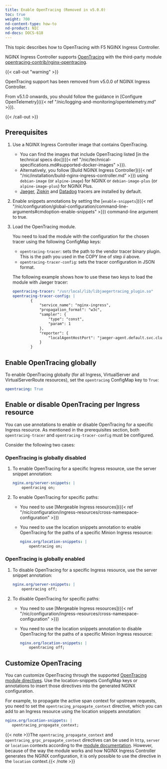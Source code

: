```yaml
---
title: Enable OpenTracing (Removed in v5.0.0)
toc: true
weight: 700
nd-content-type: how-to
nd-product: NIC
nd-docs: DOCS-618
---
```


This topic describes how to OpenTracing with F5 NGINX Ingress Controller.

NGINX Ingress Controller supports [OpenTracing](https://opentracing.io/) with the third-party module [opentracing-contrib/nginx-opentracing](https://github.com/opentracing-contrib/nginx-opentracing).

{{< call-out "warning" >}}

OpenTracing support has been removed from v5.0.0 of NGINX Ingress Controller.

From v5.1.0 onwards, you should follow the guidance in [Configure OpenTelemetry]({{< ref "/nic/logging-and-monitoring/opentelemetry.md" >}}).

{{< /call-out >}}

## Prerequisites

1. Use a NGINX Ingress Controller image that contains OpenTracing.

    - You can find the images that include OpenTracing listed [in the technical specs doc]({{< ref "/nic/technical-specifications.md#supported-docker-images" >}}).
    - Alternatively, you follow [Build NGINX Ingress Controller]({{< ref "/nic/installation/build-nginx-ingress-controller.md" >}}) using `debian-image` (or `alpine-image`) for NGINX or `debian-image-plus` (or `alpine-image-plus`) for NGINX Plus.
    - [Jaeger](https://github.com/jaegertracing/jaeger-client-cpp), [Zipkin](https://github.com/rnburn/zipkin-cpp-opentracing) and [Datadog](https://github.com/DataDog/dd-opentracing-cpp/) tracers are installed by default.

1. Enable snippets annotations by setting the [`enable-snippets`]({{< ref "/nic/configuration/global-configuration/command-line-arguments#cmdoption-enable-snippets" >}}) command-line argument to true.

1. Load the OpenTracing module.

    You need to load the module with the configuration for the chosen tracer using the following ConfigMap keys:

    - `opentracing-tracer`: sets the path to the vendor tracer binary plugin. This is the path you used in the COPY line of step *ii* above.
    - `opentracing-tracer-config`: sets the tracer configuration in JSON format.

    The following example shows how to use these two keys to load the module with Jaeger tracer:

    ```yaml
    opentracing-tracer: "/usr/local/lib/libjaegertracing_plugin.so"
    opentracing-tracer-config: |
            {
                "service_name": "nginx-ingress",
                "propagation_format": "w3c",
                "sampler": {
                    "type": "const",
                    "param": 1
                },
                "reporter": {
                    "localAgentHostPort": "jaeger-agent.default.svc.cluster.local:6831"
                }
            }
    ```

## Enable OpenTracing globally

To enable OpenTracing globally (for all Ingress, VirtualServer and VirtualServerRoute resources), set the `opentracing` ConfigMap key to `True`:

```yaml
opentracing: True
```

## Enable or disable OpenTracing per Ingress resource

You can use annotations to enable or disable OpenTracing for a specific Ingress resource. As mentioned in the prerequisites section, both `opentracing-tracer` and `opentracing-tracer-config` must be configured.

Consider the following two cases:

### OpenTracing is globally disabled

1. To enable OpenTracing for a specific Ingress resource, use the server snippet annotation:

    ```yaml
    nginx.org/server-snippets: |
        opentracing on;
    ```

1. To enable OpenTracing for specific paths:

    - You need to use [Mergeable Ingress resources]({{< ref "/nic/configuration/ingress-resources/cross-namespace-configuration" >}})
    - You need to use the location snippets annotation to enable OpenTracing for the paths of a specific Minion Ingress resource:

        ```yaml
        nginx.org/location-snippets: |
            opentracing on;
        ```

### OpenTracing is globally enabled

1. To disable OpenTracing for a specific Ingress resource, use the server snippet annotation:

    ```yaml
    nginx.org/server-snippets: |
        opentracing off;
    ```

1. To disable OpenTracing for specific paths:

    - You need to use [Mergeable Ingress resources]({{< ref "/nic/configuration/ingress-resources/cross-namespace-configuration" >}})
    - You need to use the location snippets annotation to disable OpenTracing for the paths of a specific Minion Ingress resource:

        ```yaml
        nginx.org/location-snippets: |
            opentracing off;
        ```

## Customize OpenTracing

You can customize OpenTracing through the supported [OpenTracing module directives](https://github.com/opentracing-contrib/nginx-opentracing/blob/master/doc/Reference.md). Use the location-snippets ConfigMap keys or annotations to insert those directives into the generated NGINX configuration.

For example, to propagate the active span context for upstream requests, you need to set the `opentracing_propagate_context` directive, which you can add to an Ingress resource using the location snippets annotation:

```yaml
nginx.org/location-snippets: |
   opentracing_propagate_context;
```

{{< note >}}The `opentracing_propagate_context` and `opentracing_grpc_propagate_context` directives can be used in `http`, `server` or `location` contexts according to the [module documentation](https://github.com/opentracing-contrib/nginx-opentracing/blob/master/doc/Reference.md#opentracing_propagate_context). However, because of the way the module works and how NGINX Ingress Controller generates the NGINX configuration, it is only possible to use the directive in the `location` context.{{< /note >}}
